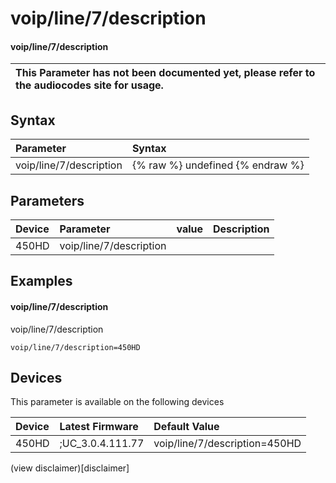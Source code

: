 ﻿---
description: voip/line/7/description
search:
    keywords: ['voip','line','7','description']
---

# voip/line/7/description

#### voip/line/7/description


| This Parameter has not been documented yet, please refer to the audiocodes site for usage.  |
| :--- |

## Syntax
| Parameter | Syntax |
| :--- | :--- |
|voip/line/7/description | {% raw %} undefined {% endraw %} |

## Parameters
|Device|Parameter|value|Description|
|:---|:---|:---|:---|
| 450HD | voip/line/7/description |  |  |

## Examples
#### voip/line/7/description

voip/line/7/description

```
voip/line/7/description=450HD
```

## Devices
This parameter is available on the following devices

| Device | Latest Firmware | Default Value |
|:---|:---|:---|
| 450HD | ;UC_3.0.4.111.77 | voip/line/7/description=450HD 

(view disclaimer)[disclaimer]
